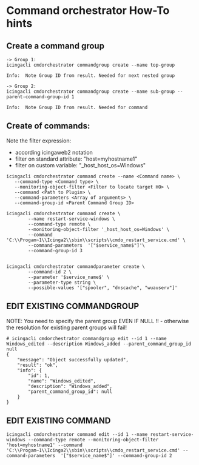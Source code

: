 # Command orchestrator How-To hints

## Create a command group

```
-> Group 1:
icingacli cmdorchestrator commandgroup create --name top-group 

Info:  Note Group ID from result. Needed for next nested group

-> Group 2:
icingacli cmdorchestrator commandgroup create --name sub-group --parent-command-group-id 1

Info:  Note Group ID from result. Needed for command
```

## Create of commands:

Note the filter expression: 
- according icingaweb2 notation
- filter on standard attribute: "host=myhostname1"
- filter on custom variable: "_host_host_os=Windows"
```
icingacli cmdorchestrator command create --name <Command name> \
   --command-type <Command type> \
   --monitoring-object-filter <Filter to locate target HO> \
   --command <Path to Plugin> \
   --command-parameters <Array of arguments> \
   --command-group-id <Parent Command Group ID>

icingacli cmdorchestrator command create \
		--name restart-service-windows \
		--command-type remote \
		--monitoring-object-filter '_host_host_os=Windows' \
		--command 'C:\\Progam~1\\Icinga2\\sbin\\scripts\\cmdo_restart_service.cmd' \
		--command-parameters  '["$service_name$"]'\
		--command-group-id 3


icingacli cmdorchestrator commandparameter create \
		--command-id 2 \
		--parameter '$service_name$' \
		--parameter-type string \
		--possible-values '["spooler", "dnscache", "wuauserv"]'
```


## EDIT EXISTING COMMANDGROUP

NOTE: You need to specify the parent group EVEN IF NULL !! - otherwise the resolution for existing parent groups will fail!
```
# icingacli cmdorchestrator commandgroup edit --id 1 --name Windows_edited --description Windows_added --parent_command_group_id null
{
    "message": "Object successfully updated",
    "result": "ok",
    "info": {
        "id": 1,
        "name": "Windows_edited",
        "description": "Windows_added",
        "parent_command_group_id": null
    }
}
```

## EDIT EXISTING COMMAND
```
icingacli cmdorchestrator command edit --id 1 --name restart-service-windows --command-type remote --monitoring-object-filter 'host=myhostname1' --command 'C:\\Progam~1\\Icinga2\\sbin\\scripts\\cmdo_restart_service.cmd' --command-parameters  '["$service_name$"]' --command-group-id 2
```

